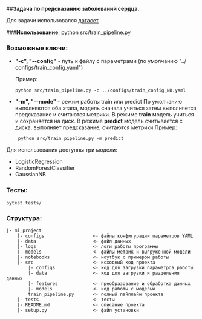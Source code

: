 ##**Задача по предсказанию заболеваний сердца.**

Для задачи использовался [датасет](https://www.kaggle.com/ronitf/heart-disease-uciс)

###**Использование**:
    python src/train_pipeline.py
### Возможные ключи:

*   **"-c", "--config"** - путь к файлу с параметрами (по умолчанию "../
configs/train_config.yaml")
    
    Пример:
    
        python src/train_pipeline.py -с ../configs/train_config_NB.yaml
    
*  **"-m", "--mode"** - режим работы train или predict 
По умолчанию выполняются оба этапа, модель сначала учиться затем выполняется предсказание и считаются метрики.
В режиме **train** модель учиться и сохраняется на диск.
В режиме **predict** модель считывается с диска, выполняет предсказание, считаются метрики
    Пример:
    
        python src/train_pipeline.py -m predict
    
Для использования доступны три модели:

*   LogisticRegression
*   RandomForestClassifier
*   GaussianNB

### **Тесты:**
    pytest tests/

### Структура:
    |- ml_project
        |- configs                  <- файлы конфигурации параметров YAML
        |- data                     <- файл данных
        |- logs                     <- логи работы программы
        |- models                   <- файлы метрик и выгруженной модели
        |- notebooks                <- ноутбук с примером работы
        |- src                      <- исходный код проекта
            |- configs              <- код для загрузки параметров работы
            |- data                 <- код для загрузки и разделения данных
            |- features             <- преобразование и обработка данных
            |- models               <- код работы с моделью 
            train_pipeline.py       <- полный пайплайн проекта
        |- tests                    <- тесты
        |- README.md                <- описание проекта
        |- setup.py                 <- файл установки


